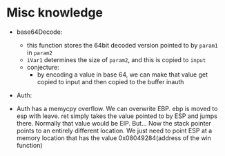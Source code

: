# Misc knowledge

- base64Decode:
    - this function stores the 64bit decoded version pointed to by `param1` in `param2`
    - `iVar1` determines the size of `param2`, and this is copied to `input`
    - conjecture:
        - by encoding a value in base 64, we can make that value get copied to input and then copied to the buffer inauth
        
- Auth:
 -  Auth has a memycpy overflow. We can overwrite EBP. ebp is moved to esp with leave. ret simply takes the value pointed to by ESP and jumps there. Normally that value would be EIP. But... Now the stack pointer points to an entirely different location. We just need to point ESP at a memory location that has the value 0x08049284(address of the win function)
